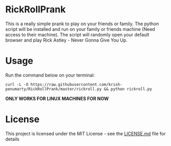# RickRollPrank

This is a really simple prank to play on your friends or family. The python script will be installed and run on your family or friends machine (Need access to their machine). The script will randomly open your default browser and play Rick Astley - Never Gonna Give You Up.

# Usage

Run the command below on your terminal:

`curl -L -O https://raw.githubusercontent.com/krish-penumarty/RickRollPrank/master/rickroll.py && python rickroll.py` 

**ONLY WORKS FOR LINUX MACHINES FOR NOW**

# License

This project is licensed under the MIT License - see the [LICENSE.md](https://github.com/krish-penumarty/RickRollPrank/blob/master/LICENSE) file for details

